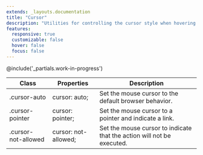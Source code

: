 ```yaml
---
extends: _layouts.documentation
title: "Cursor"
description: "Utilities for controlling the cursor style when hovering over an element."
features:
  responsive: true
  customizable: false
  hover: false
  focus: false
---
```


@include('_partials.work-in-progress')

<div class="border-t border-grey-lighter">
  <table class="w-full text-left table-collapse">
    <colgroup>
      <col class="w-1/4">
      <col class="w-1/4">
      <col>
    </colgroup>
    <thead>
      <tr>
        <th class="text-sm font-semibold text-grey-darker p-2 bg-grey-lightest">Class</th>
        <th class="text-sm font-semibold text-grey-darker p-2 bg-grey-lightest">Properties</th>
        <th class="text-sm font-semibold text-grey-darker p-2 bg-grey-lightest">Description</th>
      </tr>
    </thead>
    <tbody class="align-baseline">
      <tr>
        <td class="p-2 border-t border-smoke font-mono text-xs text-purple-dark">.cursor-auto</td>
        <td class="p-2 border-t border-smoke font-mono text-xs text-blue-dark">cursor: auto;</td>
        <td class="p-2 border-t border-smoke text-sm text-grey-darker">Set the mouse cursor to the default browser behavior.</td>
      </tr>
      <tr>
        <td class="p-2 border-t border-smoke font-mono text-xs text-purple-dark">.cursor-pointer</td>
        <td class="p-2 border-t border-smoke font-mono text-xs text-blue-dark">cursor: pointer;</td>
        <td class="p-2 border-t border-smoke text-sm text-grey-darker">Set the mouse cursor to a pointer and indicate a link.</td>
      </tr>
      <tr>
        <td class="p-2 border-t border-smoke font-mono text-xs text-purple-dark">.cursor-not-allowed</td>
        <td class="p-2 border-t border-smoke font-mono text-xs text-blue-dark">cursor: not-allowed;</td>
        <td class="p-2 border-t border-smoke text-sm text-grey-darker">Set the mouse cursor to indicate that the action will not be executed.</td>
      </tr>
    </tbody>
  </table>
</div>
